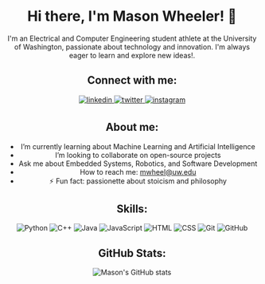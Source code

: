 <div align="center">

# Hi there, I'm Mason Wheeler! 👋

<p>
  I'm an Electrical and Computer Engineering student athlete at the University of Washington, passionate about technology and innovation. I'm always eager to learn and explore new ideas!.
</p>

## Connect with me:

<a href="https://www.linkedin.com/in/mason-wheeler-438372198/" target="_blank">
<img src=https://img.shields.io/badge/linkedin-%2300acee.svg?color=405DE6&style=for-the-badge&logo=linkedin&logoColor=white alt=linkedin style="margin-bottom: 5px;" />
</a>
<a href="https://twitter.com/mason_1225" target="_blank">
<img src=https://img.shields.io/badge/twitter-%2300acee.svg?color=1DA1F2&style=for-the-badge&logo=twitter&logoColor=white alt=twitter style="margin-bottom: 5px;" />
</a>
<a href="https://instagram.com/masewheeler" target="_blank">
<img src=https://img.shields.io/badge/instagram-%ff5851db.svg?color=C13584&style=for-the-badge&logo=instagram&logoColor=white alt=instagram style="margin-bottom: 5px;" />
</a>

## About me:

-  I’m currently learning about Machine Learning and Artificial Intelligence
-  I’m looking to collaborate on open-source projects
-  Ask me about Embedded Systems, Robotics, and Software Development
-  How to reach me: mwheel@uw.edu
- ⚡ Fun fact: passionette about stoicism and philosophy

## Skills:

![Python](https://img.shields.io/badge/-Python-3776AB?style=flat-square&logo=Python&logoColor=white)
![C++](https://img.shields.io/badge/-C++-00599C?style=flat-square&logo=C%2B%2B&logoColor=white)
![Java](https://img.shields.io/badge/-Java-ED8B00?style=flat-square&logo=Java&logoColor=white)
![JavaScript](https://img.shields.io/badge/-JavaScript-F7DF1E?style=flat-square&logo=JavaScript&logoColor=black)
![HTML](https://img.shields.io/badge/-HTML-E34F26?style=flat-square&logo=HTML5&logoColor=white)
![CSS](https://img.shields.io/badge/-CSS-1572B6?style=flat-square&logo=CSS3&logoColor=white)
![Git](https://img.shields.io/badge/-Git-F05032?style=flat-square&logo=Git&logoColor=white)
![GitHub](https://img.shields.io/badge/-GitHub-181717?style=flat-square&logo=GitHub&logoColor=white)

## GitHub Stats:

![Mason's GitHub stats](https://github-readme-stats.vercel.app/api?username=masonJamesWheeler&count_private=true&show_icons=true&theme=radical)

</div>
